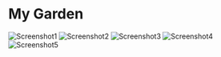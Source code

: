 # My Garden

![Screenshot1](Screenshots/1.png) ![Screenshot2](Screenshots/1.png) ![Screenshot3](Screenshots/1.png)
![Screenshot4](Screenshots/1.png) ![Screenshot5](Screenshots/1.png) 
